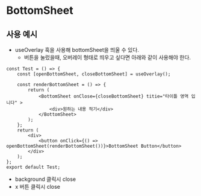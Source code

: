 # BottomSheet

## 사용 예시
- useOverlay 훅을 사용해 bottomSheet을 띄울 수 있다.
  - 버튼을 눌렀을때, 오버레이 형태로 띄우고 싶다면 아래와 같이 사용해야 한다.
```tsx
const Test = () => {
	const [openBottomSheet, closeBottomSheet] = useOverlay();

	const renderBottomSheet = () => {
		return (
			<BottomSheet onClose={closeBottomSheet} titie="타이틀 영역 입니다" >
                <div>원하는 내용 적기</div>
			</BottomSheet>
		);
	};
	return (
		<div>
			<button onClick={() => openBottomSheet(renderBottomSheet())}>BottomSheet Button</button>
		</div>
	);
};
export default Test;
```

- background 클릭시 close 
- x 버튼 클릭시 close 